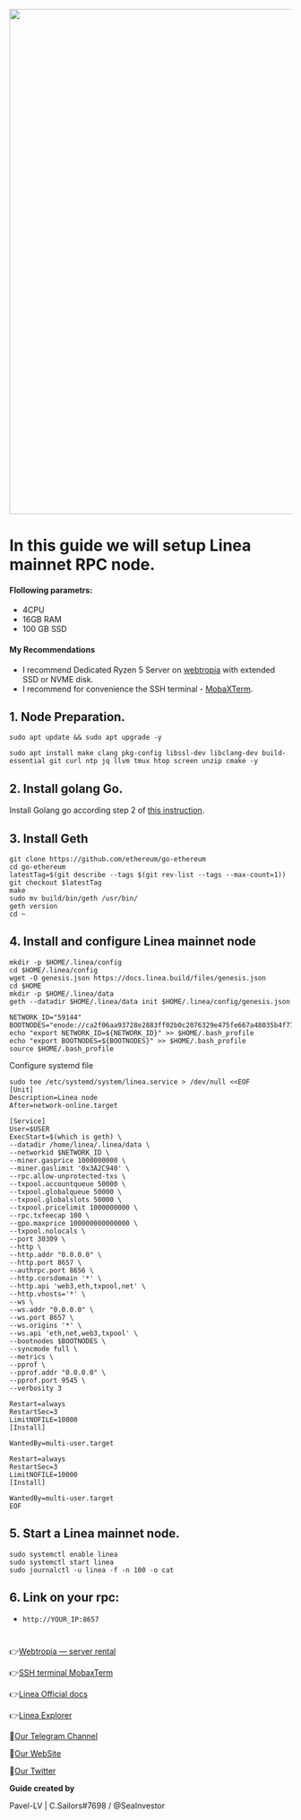 <p align="center">
 <img src="https://i.postimg.cc/FsTXy88y/linea-cover.png"width="900"/></a>
</p>

# In this guide we will setup Linea mainnet RPC node.

#### Flollowing parametrs:
- 4CPU
- 16GB RAM
- 100 GB SSD

#### My Recommendations
- I recommend Dedicated Ryzen 5 Server on [webtropia](https://www.webtropia.com/?kwk=255074042020228216158042) with extended SSD or NVME disk.
- I recommend for convenience the SSH terminal - [MobaXTerm](https://mobaxterm.mobatek.net/download.html).

## 1. Node Preparation.
```
sudo apt update && sudo apt upgrade -y
```
```
sudo apt install make clang pkg-config libssl-dev libclang-dev build-essential git curl ntp jq llvm tmux htop screen unzip cmake -y
```

## 2. Install golang Go.

Install Golang go according step 2 of [this instruction](https://github.com/CryptoSailors/cryptosailors-tools/tree/main/Install%20Golang%20%22Go%22).

## 3. Install Geth
```
git clone https://github.com/ethereum/go-ethereum
cd go-ethereum
latestTag=$(git describe --tags $(git rev-list --tags --max-count=1))
git checkout $latestTag
make 
sudo mv build/bin/geth /usr/bin/
geth version
cd ~
```
## 4. Install and configure Linea mainnet node
```
mkdir -p $HOME/.linea/config
cd $HOME/.linea/config
wget -O genesis.json https://docs.linea.build/files/genesis.json
cd $HOME
mkdir -p $HOME/.linea/data
geth --datadir $HOME/.linea/data init $HOME/.linea/config/genesis.json
```
```
NETWORK_ID="59144"
BOOTNODES="enode://ca2f06aa93728e2883ff02b0c2076329e475fe667a48035b4f77711ea41a73cf6cb2ff232804c49538ad77794185d83295b57ddd2be79eefc50a9dd5c48bbb2e@3.128.49.168:30303"
echo "export NETWORK_ID=${NETWORK_ID}" >> $HOME/.bash_profile
echo "export BOOTNODES=${BOOTNODES}" >> $HOME/.bash_profile
source $HOME/.bash_profile
```
Configure systemd file
```
sudo tee /etc/systemd/system/linea.service > /dev/null <<EOF
[Unit]
Description=Linea node
After=network-online.target

[Service]
User=$USER
ExecStart=$(which is geth) \
--datadir /home/linea/.linea/data \
--networkid $NETWORK_ID \
--miner.gasprice 1000000000 \
--miner.gaslimit '0x3A2C940' \
--rpc.allow-unprotected-txs \
--txpool.accountqueue 50000 \
--txpool.globalqueue 50000 \
--txpool.globalslots 50000 \
--txpool.pricelimit 1000000000 \
--rpc.txfeecap 100 \
--gpo.maxprice 100000000000000 \
--txpool.nolocals \
--port 30309 \
--http \
--http.addr "0.0.0.0" \
--http.port 8657 \
--authrpc.port 8656 \
--http.corsdomain '*' \
--http.api 'web3,eth,txpool,net' \
--http.vhosts='*' \
--ws \
--ws.addr "0.0.0.0" \
--ws.port 8657 \
--ws.origins '*' \
--ws.api 'eth,net,web3,txpool' \
--bootnodes $BOOTNODES \
--syncmode full \
--metrics \
--pprof \
--pprof.addr "0.0.0.0" \
--pprof.port 9545 \
--verbosity 3

Restart=always
RestartSec=3
LimitNOFILE=10000
[Install]

WantedBy=multi-user.target

Restart=always
RestartSec=3
LimitNOFILE=10000
[Install]

WantedBy=multi-user.target
EOF
```
## 5. Start a Linea mainnet node.
```
sudo systemctl enable linea
sudo systemctl start linea
sudo journalctl -u linea -f -n 100 -o cat
```
## 6. Link on your rpc:

- `http://YOUR_IP:8657`

#

👉[Webtropia — server rental](https://www.webtropia.com/?kwk=255074042020228216158042)

👉[SSH terminal MobaxTerm](https://mobaxterm.mobatek.net/download.html)

👉[Linea Official docs](https://docs.linea.build/build-on-linea/run-a-node)

👉[Linea Explorer](https://lineascan.build/)

🔰[Our Telegram Channel](https://t.me/CryptoSailorsAnn)

🔰[Our WebSite](cryptosailors.tech)

🔰[Our Twitter](https://twitter.com/Crypto_Sailors)

**Guide created by**

Pavel-LV | C.Sailors#7698 / @SeaInvestor

